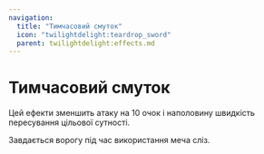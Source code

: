 ```yaml
---
navigation:
  title: "Тимчасовий смуток"
  icon: "twilightdelight:teardrop_sword"
  parent: twilightdelight:effects.md
---
```


# Тимчасовий смуток

Цей ефекти зменшить атаку на 10 очок і наполовину швидкість пересування цільової сутності.

<ItemImage id="twilightdelight:teardrop_sword" />

Завдається ворогу під час використання меча сліз.

